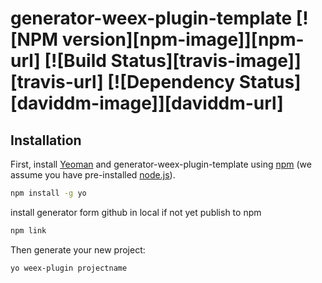 # generator-weex-plugin-template [![NPM version][npm-image]][npm-url] [![Build Status][travis-image]][travis-url] [![Dependency Status][daviddm-image]][daviddm-url]
> 

## Installation

First, install [Yeoman](http://yeoman.io) and generator-weex-plugin-template using [npm](https://www.npmjs.com/) (we assume you have pre-installed [node.js](https://nodejs.org/)).

```bash
npm install -g yo

```

install generator form github in local if not yet publish to npm

```bash
npm link

```


Then generate your new project:

```bash
yo weex-plugin projectname
```

